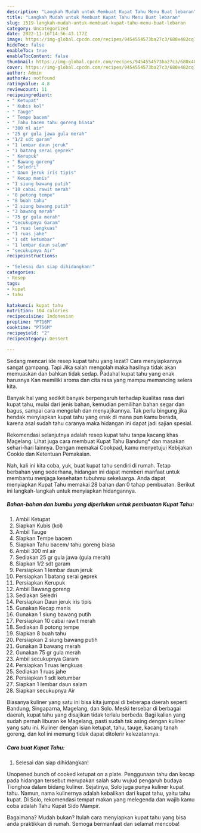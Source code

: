 ```yaml
---
description: "Langkah Mudah untuk Membuat Kupat Tahu Menu Buat lebaran"
title: "Langkah Mudah untuk Membuat Kupat Tahu Menu Buat lebaran"
slug: 1519-langkah-mudah-untuk-membuat-kupat-tahu-menu-buat-lebaran
category: Uncategorized
date: 2022-11-16T14:56:43.177Z
image: https://img-global.cpcdn.com/recipes/9454554573ba27c3/680x482cq70/kupat-tahu-foto-resep-utama.jpg
hideToc: false
enableToc: true
enableTocContent: false
thumbnail: https://img-global.cpcdn.com/recipes/9454554573ba27c3/680x482cq70/kupat-tahu-foto-resep-utama.jpg
cover: https://img-global.cpcdn.com/recipes/9454554573ba27c3/680x482cq70/kupat-tahu-foto-resep-utama.jpg
author: Admin
authorAv: notfound
ratingvalue: 4.8
reviewcount: 11
recipeingredient:
- " Ketupat"
- " Kubis kol"
- " Tauge"
- " Tempe bacem"
- " Tahu bacem tahu goreng biasa"
- "300 ml air"
- "25 gr gula jawa gula merah"
- "1/2 sdt garam"
- "1 lembar daun jeruk"
- "1 batang serai geprek"
- " Kerupuk"
- " Bawang goreng"
- " Seledri"
- " Daun jeruk iris tipis"
- " Kecap manis"
- "1 siung bawang putih"
- "10 cabai rawit merah"
- "8 potong tempe"
- "8 buah tahu"
- "2 siung bawang putih"
- "3 bawang merah"
- "75 gr gula merah"
- "secukupnya Garam"
- "1 ruas lengkuas"
- "1 ruas jahe"
- "1 sdt ketumbar"
- "1 lembar daun salam"
- "secukupnya Air"
recipeinstructions:

- "Selesai dan siap dihidangkan!"
categories:
- Resep
tags:
- kupat
- tahu

katakunci: kupat tahu 
nutrition: 104 calories
recipecuisine: Indonesian
preptime: "PT16M"
cooktime: "PT56M"
recipeyield: "2"
recipecategory: Dessert

---
```



Sedang mencari ide resep kupat tahu yang lezat? Cara menyiapkannya sangat gampang. Tapi Jika salah mengolah maka hasilnya tidak akan memuaskan dan bahkan tidak sedap. Padahal kupat tahu yang enak harusnya Kan memiliki aroma dan cita rasa yang mampu memancing selera kita.


Banyak hal yang sedikit banyak berpengaruh terhadap kualitas rasa dari kupat tahu, mulai dari jenis bahan, kemudian pemilihan bahan segar dan bagus, sampai cara mengolah dan menyajikannya. Tak perlu bingung jika hendak menyiapkan kupat tahu yang enak di mana pun kamu berada, karena asal sudah tahu caranya maka hidangan ini dapat jadi sajian spesial.

Rekomendasi selanjutnya adalah resep kupat tahu tanpa kacang khas Magelang. Lihat juga cara membuat Kupat Tahu Bandung* dan masakan sehari-hari lainnya. Dengan memakai Cookpad, kamu menyetujui Kebijakan Cookie dan Ketentuan Pemakaian.


Nah, kali ini kita coba, yuk, buat kupat tahu sendiri di rumah. Tetap berbahan yang sederhana, hidangan ini dapat memberi manfaat untuk membantu menjaga kesehatan tubuhmu sekeluarga. Anda dapat menyiapkan Kupat Tahu memakai 28 bahan dan 0 tahap pembuatan. Berikut ini langkah-langkah untuk menyiapkan hidangannya.

<!--inarticleads1-->

##### Bahan-bahan dan bumbu yang diperlukan untuk pembuatan Kupat Tahu:

1. Ambil  Ketupat
1. Siapkan  Kubis (kol)
1. Ambil  Tauge
1. Siapkan  Tempe bacem
1. Siapkan  Tahu bacem/ tahu goreng biasa
1. Ambil 300 ml air
1. Sediakan 25 gr gula jawa (gula merah)
1. Siapkan 1/2 sdt garam
1. Persiapkan 1 lembar daun jeruk
1. Persiapkan 1 batang serai geprek
1. Persiapkan  Kerupuk
1. Ambil  Bawang goreng
1. Sediakan  Seledri
1. Persiapkan  Daun jeruk iris tipis
1. Gunakan  Kecap manis
1. Gunakan 1 siung bawang putih
1. Persiapkan 10 cabai rawit merah
1. Sediakan 8 potong tempe
1. Siapkan 8 buah tahu
1. Persiapkan 2 siung bawang putih
1. Gunakan 3 bawang merah
1. Gunakan 75 gr gula merah
1. Ambil secukupnya Garam
1. Persiapkan 1 ruas lengkuas
1. Sediakan 1 ruas jahe
1. Persiapkan 1 sdt ketumbar
1. Siapkan 1 lembar daun salam
1. Siapkan secukupnya Air


Biasanya kuliner yang satu ini bisa kita jumpai di beberapa daerah seperti Bandung, Singaparna, Magelang, dan Solo. Meski tersebar di berbagai daerah, kupat tahu yang disajikan tidak terlalu berbeda. Bagi kalian yang sudah pernah liburan ke Magelang, pasti sudah tak asing dengan kuliner yang satu ini. Kuliner dengan isian ketupat, tahu, tauge, kacang tanah goreng, dan kol ini memang tidak dapat ditolerir kelezatannya. 

<!--inarticleads2-->

##### Cara buat Kupat Tahu:


1. Selesai dan siap dihidangkan!

Unopened bunch of cooked ketupat on a plate. Penggunaan tahu dan kecap pada hidangan tersebut merupakan salah satu wujud pengaruh budaya Tionghoa dalam bidang kuliner. Sejatinya, Solo juga punya kuliner kupat tahu. Namun, nama kulinernya adalah kebalikan dari kupat tahu, yaitu tahu kupat. Di Solo, rekomendasi tempat makan yang melegenda dan wajib kamu coba adalah Tahu Kupat Sido Mampir. 

Bagaimana? Mudah bukan? Itulah cara menyiapkan kupat tahu yang bisa anda praktikkan di rumah. Semoga bermanfaat dan selamat mencoba!
